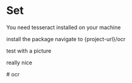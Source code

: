 # Set
<p>
You need tesseract installed on your machine

install the package
navigate to {project-url}/ocr

test with a picture

really nice

</p># ocr
